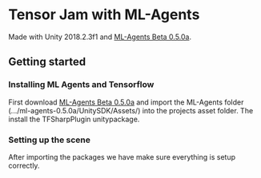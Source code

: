 # Tensor Jam with ML-Agents
Made with Unity 2018.2.3f1 and [ML-Agents Beta 0.5.0a](https://github.com/Unity-Technologies/ml-agents/releases/tag/0.5.0a).

## Getting started

### Installing ML Agents and Tensorflow
First download [ML-Agents Beta 0.5.0a](https://github.com/Unity-Technologies/ml-agents/releases/tag/0.5.0a) and import the ML-Agents folder (.../ml-agents-0.5.0a/UnitySDK/Assets/) into the projects asset folder. The install the TFSharpPlugin unitypackage. 

### Setting up the scene
After importing the packages we have make sure everything is setup correctly. 